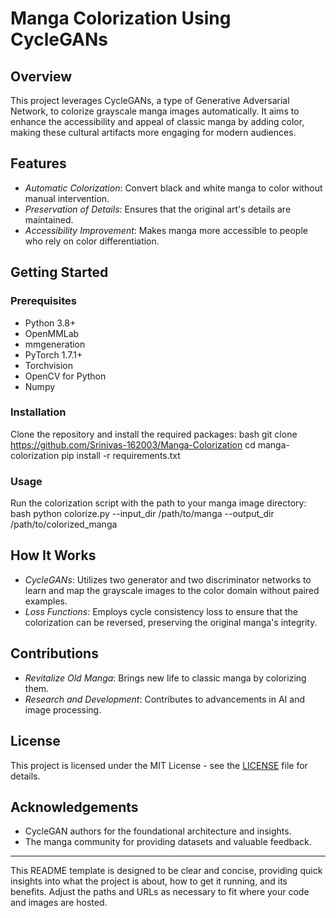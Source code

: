 # Manga Colorization Using CycleGANs

## Overview
This project leverages CycleGANs, a type of Generative Adversarial Network, to colorize grayscale manga images automatically. It aims to enhance the accessibility and appeal of classic manga by adding color, making these cultural artifacts more engaging for modern audiences.

## Features
- *Automatic Colorization*: Convert black and white manga to color without manual intervention.
- *Preservation of Details*: Ensures that the original art's details are maintained.
- *Accessibility Improvement*: Makes manga more accessible to people who rely on color differentiation.

## Getting Started

### Prerequisites
- Python 3.8+
- OpenMMLab
- mmgeneration
- PyTorch 1.7.1+
- Torchvision
- OpenCV for Python
- Numpy

### Installation
Clone the repository and install the required packages:
bash
git clone https://github.com/Srinivas-162003/Manga-Colorization
cd manga-colorization
pip install -r requirements.txt


### Usage
Run the colorization script with the path to your manga image directory:
bash
python colorize.py --input_dir /path/to/manga --output_dir /path/to/colorized_manga



## How It Works
- *CycleGANs*: Utilizes two generator and two discriminator networks to learn and map the grayscale images to the color domain without paired examples.
- *Loss Functions*: Employs cycle consistency loss to ensure that the colorization can be reversed, preserving the original manga's integrity.

## Contributions
- *Revitalize Old Manga*: Brings new life to classic manga by colorizing them.
- *Research and Development*: Contributes to advancements in AI and image processing.

## License
This project is licensed under the MIT License - see the [LICENSE](LICENSE) file for details.

## Acknowledgements
- CycleGAN authors for the foundational architecture and insights.
- The manga community for providing datasets and valuable feedback.

---

This README template is designed to be clear and concise, providing quick insights into what the project is about, how to get it running, and its benefits. Adjust the paths and URLs as necessary to fit where your code and images are hosted.
